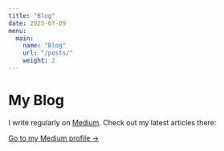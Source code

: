 ```yaml
---
title: "Blog"
date: 2025-07-09
menu:
  main:
    name: "Blog"
    url: "/posts/"
    weight: 2
---
```


# My Blog

I write regularly on [Medium](https://medium.com/@your-medium-username).
Check out my latest articles there:

[Go to my Medium profile →](https://medium.com/@your-medium-username)

